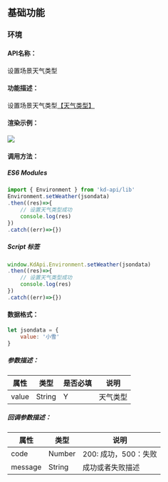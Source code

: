 ﻿<!--
 * @Author: your name
 * @Date: 2022-03-28 15:19:55
 * @LastEditTime: 2022-04-06 16:45:53
 * @LastEditors: Please set LastEditors
 * @Description: 打开koroFileHeader查看配置 进行设置: https://github.com/OBKoro1/koro1FileHeader/wiki/%E9%85%8D%E7%BD%AE
 * @FilePath: /KD-API-DOCS/public/md/api/天气类型.md
-->
## 基础功能
### 环境

#### API名称：
设置场景天气类型
#### 功能描述：
设置场景天气类型[【天气类型】](#/api-docs/参数值-天气类型)

#### 渲染示例：

![](../../image/example/设置场景天气类型.webp)
#### 调用方法：


##### ES6 Modules
``` javascript
import { Environment } from 'kd-api/lib'
Environment.setWeather(jsondata)
.then((res)=>{
    // 设置天气类型成功
    console.log(res)
})
.catch((err)=>{})
```

##### Script 标签
``` javascript
window.KdApi.Environment.setWeather(jsondata)
.then((res)=>{
    // 设置天气类型成功
    console.log(res)
})
.catch((err)=>{})
```


#### 数据格式：

```javascript
let jsondata = {
    value: '小雪'
}
```
##### 参数描述：

| 属性      | 类型    | 是否必填   | 说明  |
| --------- | ------ | ------ | ------- |
| value | String |  Y  | 天气类型 |


##### 回调参数描述：

| 属性    | 类型   | 说明                     |
| ------- | ------ | ------------------------ |
| code    | Number | 200: 成功，500：失败  |
| message    | String | 成功或者失败描述  |
